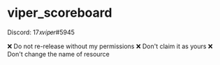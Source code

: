 # viper_scoreboard

Discord: 17𝑥𝑣𝑖𝑝𝑒𝑟#5945

❌ Do not re-release without my permissions
❌ Don't claim it as yours
❌ Don't change the name of resource
